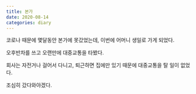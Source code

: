 ```yaml
---
title: 본가
date: 2020-08-14
categories: diary
---
```

코로나 때문에 몇달동안 본가에 못갔었는데, 이번에 어머니 생일로 가게 되었다.

오후반차를 쓰고 오랜만에 대중교통을 타봤다.

회사는 자전거나 걸어서 다니고, 퇴근하면 집에만 있기 때문에 대중교통을 탈 일이 없었다.

조심히 갔다와야겠다.
